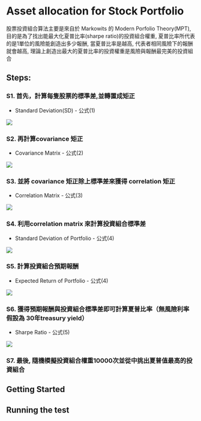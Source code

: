 # Asset allocation for Stock Portfolio  

股票投資組合算法主要是來自於 Markowits 的 Modern Porfolio Theory(MPT), 目的是為了找出能最大化夏普比率(sharpe ratio)的投資組合權重, 夏普比率所代表的是1單位的風險能創造出多少報酬, 當夏普比率是越高, 代表者相同風險下的報酬就會越高, 理論上創造出最大的夏普比率的投資權重是風險與報酬最完美的投資組合 

## Steps:

### S1. 首先，計算每隻股票的標準差,並轉置成矩正
- Standard Deviation(SD) - 公式(1)

![](https://i.imgur.com/11QKQVU.png)
### S2. 再計算covariance 矩正
- Covariance Matrix - 公式(2)

![](https://i.imgur.com/HHAfUtE.png)
### S3. 並將 covariance 矩正除上標準差來獲得 correlation 矩正
- Correlation Matrix - 公式(3)

![](https://i.imgur.com/syr2jq8.png)
### S4. 利用correlation matrix 來計算投資組合標準差
- Standard Deviation of Portfolio - 公式(4)

![](https://i.imgur.com/Nq86N23.png)

### S5. 計算投資組合預期報酬
- Expected Return of Portfolio - 公式(4)

![](https://i.imgur.com/2PKM7k4.png)

### S6. 獲得預期報酬與投資組合標準差即可計算夏普比率（無風險利率假設為 30年treasury yield） 
- Sharpe Ratio - 公式(5)

![](https://i.imgur.com/cob2R7e.png)

### S7. 最後, 隨機模擬投資組合權重10000次並從中挑出夏普值最高的投資組合


## Getting Started 



## Running the test 






